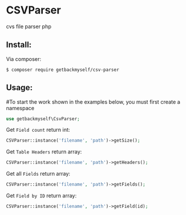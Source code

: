 # CSVParser
cvs file parser php


## Install:

 Via composer:

```
$ composer require getbackmyself/csv-parser
```
## Usage:


#To start the work shown in the examples below, you must first create a namespace
```php
use getbackmyself\CsvParser;
```

Get `Field count` return int:
```php
CSVParser::instance('filename', 'path')->getSize();
```

Get `Table Headers` return array:
```php
CSVParser::instance('filename', 'path')->getHeaders();
```

Get all `Fields` return array:
```php
CSVParser::instance('filename', 'path')->getFields();
```

Get `Field by ID` return array:
```php
CSVParser::instance('filename', 'path')->getField(id);
```
